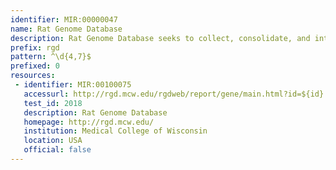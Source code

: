 ```yaml
---
identifier: MIR:00000047
name: Rat Genome Database
description: Rat Genome Database seeks to collect, consolidate, and integrate rat genomic and genetic data with curated functional and physiological data and make these data widely available to the scientific community. This collection references genes.
prefix: rgd
pattern: ^\d{4,7}$
prefixed: 0
resources:
 - identifier: MIR:00100075
   accessurl: http://rgd.mcw.edu/rgdweb/report/gene/main.html?id=${id}
   test_id: 2018
   description: Rat Genome Database
   homepage: http://rgd.mcw.edu/
   institution: Medical College of Wisconsin
   location: USA
   official: false
---
```

